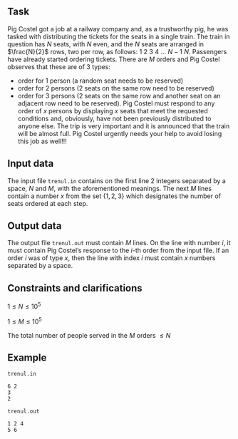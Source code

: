 ## Task

Pig Costel got a job at a railway company and, as a trustworthy pig, he was tasked with distributing the tickets for the seats in a single train. The train in question has $N$ seats, with $N$ even, and the $N$ seats are arranged in $\frac{N}{2}$ rows, two per row, as follows: $1$ $2$ $3$ $4$ $\dots$ $N-1$ $N$. Passengers have already started ordering tickets. There are $M$ orders and Pig Costel observes that these are of 3 types:
- order for $1$ person (a random seat needs to be reserved)
- order for $2$ persons (2 seats on the same row need to be reserved)
- order for $3$ persons (2 seats on the same row and another seat on an adjacent row need to be reserved). Pig Costel must respond to any order of $x$ persons by displaying $x$ seats that meet the requested conditions and, obviously, have not been previously distributed to anyone else. The trip is very important and it is announced that the train will be almost full. Pig Costel urgently needs your help to avoid losing this job as well!!!

## Input data

The input file `trenul.in` contains on the first line 2 integers separated by a space, $N$ and $M$, with the aforementioned meanings. The next $M$ lines contain a number $x$ from the set $\{1, 2, 3\}$ which designates the number of seats ordered at each step.

## Output data

The output file `trenul.out` must contain $M$ lines. On the line with number $i$, it must contain Pig Costel’s response to the $i$-th order from the input file. If an order $i$ was of type $x$, then the line with index $i$ must contain $x$ numbers separated by a space.

## Constraints and clarifications

$1 \leq N \leq 10^5$ 

$1 \leq M \leq 10^5$

The total number of people served in the $M$ orders $\leq N$

## Example

`trenul.in`
```
6 2
3
2
```

`trenul.out`
```
1 2 4
5 6
```